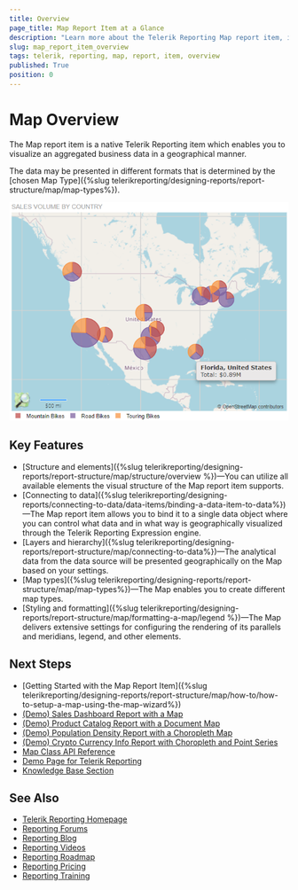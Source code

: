 ```yaml
---
title: Overview
page_title: Map Report Item at a Glance
description: "Learn more about the Telerik Reporting Map report item, its purpose, basic appearance and key features."
slug: map_report_item_overview
tags: telerik, reporting, map, report, item, overview
published: True
position: 0
---
```


# Map Overview

The Map report item is a native Telerik Reporting item which enables you to visualize an aggregated business data in a geographical manner.

The data may be presented in different formats that is determined by the [chosen Map Type]({%slug telerikreporting/designing-reports/report-structure/map/map-types%}).

![An image of the Map in the demo report Sales Dashboard](images/Map/MapOverview-02.png)

## Key Features

* [Structure and elements]({%slug telerikreporting/designing-reports/report-structure/map/structure/overview %})&mdash;You can utilize all available elements the visual structure of the Map report item supports.
* [Connecting to data]({%slug telerikreporting/designing-reports/connecting-to-data/data-items/binding-a-data-item-to-data%})&mdash;The Map report item allows you to bind it to a single data object where you can control what data and in what way is geographically visualized through the Telerik Reporting Expression engine.
* [Layers and hierarchy]({%slug telerikreporting/designing-reports/report-structure/map/connecting-to-data%})&mdash;The analytical data from the data source will be presented geographically on the Map based on your settings.
* [Map types]({%slug telerikreporting/designing-reports/report-structure/map/map-types%})&mdash;The Map enables you to create different map types.
* [Styling and formatting]({%slug telerikreporting/designing-reports/report-structure/map/formatting-a-map/legend %})&mdash;The Map delivers extensive settings for configuring the rendering of its parallels and meridians, legend, and other elements.

## Next Steps

* [Getting Started with the Map Report Item]({%slug telerikreporting/designing-reports/report-structure/map/how-to/how-to-setup-a-map-using-the-map-wizard%})
* [(Demo) Sales Dashboard Report with a Map](https://demos.telerik.com/reporting/sales-dashboard)
* [(Demo) Product Catalog Report with a Document Map](https://demos.telerik.com/reporting/product-catalog)
* [(Demo) Population Density Report with a Choropleth Map](https://demos.telerik.com/reporting/population-density)
* [(Demo) Crypto Currency Info Report with Choropleth and Point Series](https://demos.telerik.com/reporting/crypto-currency-info)
* [Map Class API Reference](/api/telerik.reporting.map)
* [Demo Page for Telerik Reporting](https://demos.telerik.com/reporting)
* [Knowledge Base Section](/knowledge-base)

## See Also

* [Telerik Reporting Homepage](https://www.telerik.com/products/reporting)
* [Reporting Forums](https://www.telerik.com/forums/reporting)
* [Reporting Blog](https://www.telerik.com/blogs/tag/reporting)
* [Reporting Videos](https://www.telerik.com/videos/reporting)
* [Reporting Roadmap](https://www.telerik.com/support/whats-new/reporting/roadmap)
* [Reporting Pricing](https://www.telerik.com/purchase/individual/reporting)
* [Reporting Training](https://learn.telerik.com/learn/course/external/view/elearning/19/reporting-report-server-training)
